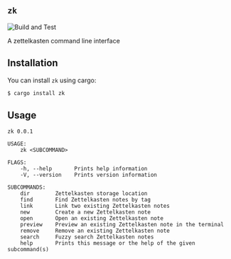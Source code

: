 ## `zk`

![Build and Test](https://github.com/terror/zk/actions/workflows/rust.yml/badge.svg)

A zettelkasten command line interface

## Installation

You can install `zk` using cargo:
```bash
$ cargo install zk
```

## Usage

```
zk 0.0.1

USAGE:
    zk <SUBCOMMAND>

FLAGS:
    -h, --help       Prints help information
    -V, --version    Prints version information

SUBCOMMANDS:
    dir        Zettelkasten storage location
    find       Find Zettelkasten notes by tag
    link       Link two existing Zettelkasten notes
    new        Create a new Zettelkasten note
    open       Open an existing Zettelkasten note
    preview    Preview an existing Zettelkasten note in the terminal
    remove     Remove an existing Zettelkasten note
    search     Fuzzy search Zettelkasten notes
    help       Prints this message or the help of the given subcommand(s)
```

